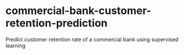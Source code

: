 # commercial-bank-customer-retention-prediction
Predict customer retention rate of a commercial bank using supervised learning
